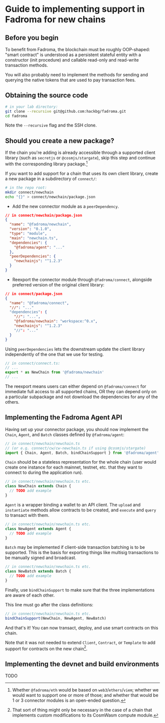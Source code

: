 # Guide to implementing support in Fadroma for new chains

## Before you begin

To benefit from Fadroma, the blockchain must be roughly OOP-shaped:
"smart contract" is understood as a persistent stateful entity with a
constructor (init procedure) and callable read-only and read-write
transaction methods.

You will also probably need to implement the methods for sending and
querying the native tokens that are used to pay transaction fees.

## Obtaining the source code

```sh
# in your lab directory:
git clone --recursive git@github.com:hackbg/fadroma.git
cd fadroma
```

Note the `--recursive` flag and the SSH clone.

## Should you create a new package?

If the chain you're adding is already accessible through
a supported client library (such as `secretjs` or `@cosmjs/stargate`),
skip this step and continue with the corresponding library package.[^0]

If you want to add support for a chain that uses its own client library,
create a new package in a subdirectory of `connect/`:

```sh
# in the repo root:
mkdir connect/newchain
echo "{}" > connect/newchain/package.json
```

* Add the new connector module as a `peerDependency`.

```json
// in connect/newchain/package.json
{
  "name": "@fadroma/newchain",
  "version": "0.1.0",
  "type": "module",
  "main": "newchain.ts",
  "dependencies": {
    "@fadroma/agent": "..."
  },
  "peerDependencies": {
    "newchainjs": "^1.2.3"
  }
}
```

* Reexport the connector module through `@fadroma/connect`,
  alongside preferred version of the original client library:

```json
// in connect/package.json
{
  "name": "@fadroma/connect",
  "//": "..."
  "dependencies": {
    "//": "...",
    "@fadroma/newchain": "workspace:^0.x",
    "newchainjs": "^1.2.3"
    "//": "..."
  }
}
```

Using `peerDependencies` lets the downstream update the
client library independently of the one that we use
for testing.

```typescript
// in connect/connect.ts:
// ...
export * as NewChain from '@fadroma/newchain'
// ...
```

The reexport means users can either depend on `@fadroma/connect`
for immediate full access to all supported chains, OR they can
depend only on a particular subpackage and not download the
dependencies for any of the others.

[^0]: Whether `@fadroma/eth` would be based on `web3`/`ethers`/`viem`;
whether we would want to support one or more of those; and whether
that would be 1 or 3 connector modules is an open-ended question.

## Implementing the Fadroma Agent API

Having set up your connector package, you should now implement the
`Chain`, `Agent`, and `Batch` classes defined by `@fadroma/agent`:

```typescript
// in connect/newchain/newchain.ts
// (or e.g. connect/cw/cw-newchain.ts if using @cosmjs/stargate)
import { Chain, Agent, Batch, bindChainSupport } from '@fadroma/agent'
```

`Chain` should be a stateless representation for the whole chain
(user would create one instance for each mainnet, testnet, etc.
that they want to connect to during the application run).

```typescript
// in connect/newchain/newchain.ts etc.
class NewChain extends Chain {
  // TODO add example
}
```

`Agent` is a wrapper binding a wallet to an API client.
The `upload` and `instantiate` methods allow contracts to
be created, and `execute` and `query` to transact with them.

```typescript
// in connect/newchain/newchain.ts etc.
class NewAgent extends Agent {
  // TODO add example
}
```

`Batch` may be implemented if client-side transaction batching
is to be supported. This is the basis for exporting things like
multisig transactions to be manually signed and broadcast.

```typescript
// in connect/newchain/newchain.ts etc.
class NewBatch extends Batch {
  // TODO add example
}
```

Finally, use `bindChainSupport` to make sure that
the three implementations are aware of each other.

This line must go after the class definitions:

```typescript
// in connect/newchain/newchain.ts etc.
bindChainSupport(NewChain, NewAgent, NewBatch)
```

And that's it! You can now transact, deploy, and use smart contracts on this chain.

Note that it was not needed to extend `Client`, `Contract`, or `Template` to add
support for contracts on the new chain[^2].

[^2]: That sort of thing might only be necessary in the case of
a chain that implements custom modifications to its CosmWasm compute module.

## Implementing the devnet and build environments

TODO
